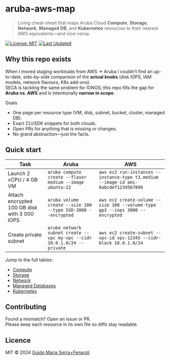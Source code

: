 # aruba-aws-map

> Living cheat-sheet that maps Aruba Cloud **Compute**, **Storage**, **Network**, **Managed DB**, and **Kubernetes** resources to their nearest AWS equivalents—and vice-versa.

[![License: MIT](https://img.shields.io/badge/License-MIT-yellow.svg)](LICENSE)
[![Last Updated](https://img.shields.io/github/last-commit/<your-handle>/aruba-aws-map)](https://github.com/<your-handle>/aruba-aws-map/commits/main)

## Why this repo exists

When I moved staging workloads from AWS → Aruba I couldn’t find an up-to-date, side-by-side comparison of the **actual knobs** (disk IOPS, IAM models, network flavours, K8s add-ons).  
SECA is tackling the same problem for IONOS; this repo fills the gap for **Aruba vs. AWS** and is intentionally **narrow in scope**.

Goals  
- One page per resource type (VM, disk, subnet, bucket, cluster, managed DB).  
- Exact CLI/SDK snippets for both clouds.  
- Open PRs for anything that is missing or changes.  
- No grand abstraction—just the facts.

## Quick start

| Task | Aruba | AWS |
|------|-------|-----|
| Launch 2 vCPU / 4 GB VM | `aruba compute create --flavor medium --image ubuntu-22` | `aws ec2 run-instances --instance-type t3.medium --image-id ami-0abcdef1234567890` |
| Attach encrypted 100 GB disk with 3 000 IOPS | `aruba volume create --size 100 --type SSD-3000 --encrypted` | `aws ec2 create-volume --size 100 --volume-type gp3 --iops 3000 --encrypted` |
| Create private subnet | `aruba network subnet create --vpc my-vpc --cidr 10.0.1.0/24 --private` | `aws ec2 create-subnet --vpc-id vpc-12345 --cidr-block 10.0.1.0/24` |

Jump to the full tables:  
- [Compute](docs/compute.md)  
- [Storage](docs/storage.md)  
- [Network](docs/network.md)  
- [Managed Databases](docs/managed-db.md)  
- [Kubernetes](docs/kubernetes.md)

## Contributing

Found a mismatch? Open an issue or PR.  
Please keep each resource in its own file so diffs stay readable.

## Licence

MIT © 2024 [Guido Maria Serra+Fenaroli](LICENSE)
